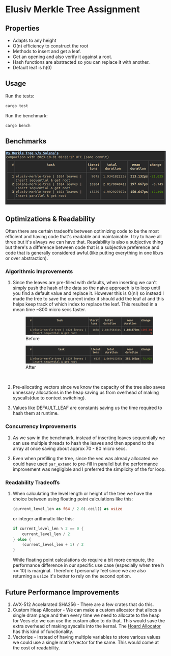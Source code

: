 # Elusiv Merkle Tree Assignment


## Properties
- Adapts to any height
- O(n) efficiency to construct the root
- Methods to insert and get a leaf.
- Get an opening and also verify it against a root.
- Hash functions are abstracted so you can replace it with another.
- Default leaf is h(0)

## Usage

Run the tests:
```rs
cargo test
```

Run the benchmark:
```
cargo bench
```
## Benchmarks
![Benchmark-1](images/benchmark-1.png)
## Optimizations & Readability
Often there are certain tradeoffs between optimizing code to be
the most efficient and having code that's readable and maintainable.
I try to have all three but it's always we can have that. Readability
is also a subjective thing but there's a difference between code that is
a subjective preference and code that is generally considered awful.(like putting everything in one lib.rs or over abstraction).

### Algorithmic Improvements
1. Since the leaves are pre-filled with defaults, when inserting we can't simply push the hash of the data so the naive approach is to loop until you find a default value and replace it. However this is O(n!) so instead I made the tree to save the current index it should add the leaf at and this helps keep track of which index to replace the leaf. This resulted in a mean time ~800 micro secs faster.

    <figure>
    <img src="images/1-before.png" alt="Before">
    <figcaption>Before</figcaption>
    </figure>
    <figure>
    <img src="images/1-after.png" alt="After">
    <figcaption>After</figcaption>
    </figure>
    <br/>
2. Pre-allocating vectors since we know the capacity of the tree also saves unnessary allocations
in the heap saving us from overhead of making syscalls(due to context switching). 

3. Values like DEFAULT_LEAF are constants saving us the time required to hash them at runtime.

### Concurrency Improvements
1. As we saw in the benchmark, instead of inserting leaves sequentially we can use multiple threads to hash the leaves and then append to the array at once saving about approx 70 - 80 micro secs.

2. Even when prefilling the tree, since the vec was already allocated we could have used `par_extend` to pre-fill in parallel but the performance improvement was negligible and I preferred the simplicity of the for loop.
### Readability Tradeoffs
1. When calculating the level length or height of the tree we have the choice between using floating point calculations like this:
    ```rs
    (current_level_len as f64 / 2.0).ceil() as usize
    ```
    or integer arithmatic like this:
    ```rs
    if current_level_len % 2 == 0 {
        current_level_len / 2
    } else {
        (current_level_len + 1) / 2
    }
    ```

    While floating point calculations do require a bit more compute, the performance
    difference in our specific use case (especially when tree h <= 10) is
    marginal. Therefore I personally feel since we are also returning a `usize` it's better
    to rely on the second option.

## Future Performance Improvements
1. AVX-512 Accelarated SHA256 - There are a few crates that do this.
2. Custom Heap Allocator - We can make a custom allocator that allocs a single dram page and then every time we need to allocate to the heap for Vecs etc we can use the custom alloc to do that. This would save the extra overhead of making syscalls into the kernal. The [Hoard Allocator](https://www.cs.utexas.edu/users/mckinley/papers/asplos-2000.pdf) has this kind of functionality.
3. Vectorize - Instead of having multiple variables to store various values we could use a single matrix/vector for the same. This would come at the cost of readability.